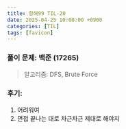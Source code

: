 ```yaml
---
title: 항해99 TIL-20
date: 2025-04-25 10:00:00 +0900
categories: [TIL]
tags: [favicon]
---
```


### 풀이 문제: 백준 (17265)
> 알고리즘: DFS, Brute Force

### 후기: 
1. 어려워여
2. 면접 끝나는 대로 차근차근 제대로 해야지
